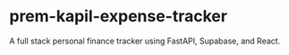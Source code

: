 # prem-kapil-expense-tracker
A full stack personal finance tracker using FastAPI, Supabase, and React.

